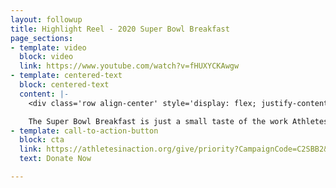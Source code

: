 ```yaml
---
layout: followup
title: Highlight Reel - 2020 Super Bowl Breakfast
page_sections:
- template: video
  block: video
  link: https://www.youtube.com/watch?v=fHUXYCKAwgw
- template: centered-text
  block: centered-text
  content: |-
    <div class='row align-center' style='display: flex; justify-content: center; padding: 8px 20px;'><h3>Highlight Reel <br />2020 Super Bowl Breakfast</h3></div>

    The Super Bowl Breakfast is just a small taste of the work Athletes in Action does on a daily basis. At big events, in locker rooms, on service trips, and by mentoring college athletes, we are dedicated to changing the world through the platform of sport.By making a tax-deductible gift today, you join us in the mission of helping athletes all around the world grow physically, mentally and spiritually!
- template: call-to-action-button
  block: cta
  link: https://athletesinaction.org/give/priority?CampaignCode=C2SBB2&cid=em-cru-aia-fcp_3_dm826763-v-20200212&grmpid=&utm_medium=email&utm_source=%5BProof%203%5D%20AIA%20SBB%202020%20-%20Tony%20Dungy%20-%202nd%20Email%20(FCP_3_DM826763)&utm_campaign=FCP_3_DM826763&deliveryName=FCP_3_DM826763#.XkQXY1JKjBI
  text: Donate Now

---
```

